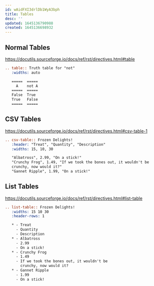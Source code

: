 ```yaml
---
id: wAidFXI3drlDb1WyA3bph
title: Tables
desc: ''
updated: 1645136790988
created: 1645136698932
---
```


## Normal Tables

<https://docutils.sourceforge.io/docs/ref/rst/directives.html#table>

```rst
.. table:: Truth table for "not"
   :widths: auto

   =====  =====
     A    not A
   =====  =====
   False  True
   True   False
   =====  =====
```

## CSV Tables

<https://docutils.sourceforge.io/docs/ref/rst/directives.html#csv-table-1>

```rst
.. csv-table:: Frozen Delights!
   :header: "Treat", "Quantity", "Description"
   :widths: 15, 10, 30

   "Albatross", 2.99, "On a stick!"
   "Crunchy Frog", 1.49, "If we took the bones out, it wouldn't be
   crunchy, now would it?"
   "Gannet Ripple", 1.99, "On a stick!"
```

## List Tables

<https://docutils.sourceforge.io/docs/ref/rst/directives.html#list-table>

```rst
.. list-table:: Frozen Delights!
   :widths: 15 10 30
   :header-rows: 1

   * - Treat
     - Quantity
     - Description
   * - Albatross
     - 2.99
     - On a stick!
   * - Crunchy Frog
     - 1.49
     - If we took the bones out, it wouldn't be
       crunchy, now would it?
   * - Gannet Ripple
     - 1.99
     - On a stick!
```
